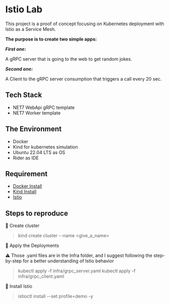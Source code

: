 # Istio Lab

This project is a proof of concept focusing on Kubernetes deployment with Istio as a Service Mesh.

**The purpose is to create two simple apps:**

***First one:*** 

A gRPC server that is going to the web to get random jokes.

***Second one:*** 

A Client to the gRPC server consumption that triggers a call every 20 sec.

## Tech Stack
- NET7 WebApi gRPC template 
- NET7 Worker template

## The Environment
- Docker
- Kind for kubernetes simulation
- Ubuntu 22.04 LTS as OS
- Rider as IDE

## Requirement

- [Docker Install](https://docs.docker.com/engine/install/)
- [Kind Install](https://kind.sigs.k8s.io/docs/user/quick-start/)
- [Istio](https://istio.io/latest/docs/setup/install/)

## Steps to reproduce

:memo: Create cluster
> kind create cluster --name <give_a_name>

:memo: Apply the Deployments

:warning: Those .yaml files are in the Infra folder, and I suggest following the step-by-step for a better understanding of Istio behavior

> kubectl apply -f infra/grpc_server.yaml
> kubectl apply -f infra/grpc_client.yaml

:memo: Install Istio

> istioctl install --set profile=demo -y

